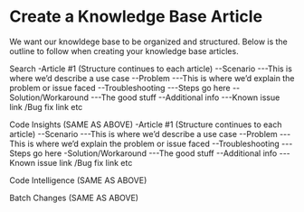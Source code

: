 # Create a Knowledge Base Article

We want our knowldege base to be organized and structured. Below is the outline to follow when creating your knowledge base articles.

Search
-Article #1 (Structure continues to each article)
--Scenario
---This is where we’d describe a use case
--Problem
---This is where we’d explain the problem or issue faced
--Troubleshooting
---Steps go here
--Solution/Workaround
---The good stuff
--Additional info
---Known issue link /Bug fix link etc

Code Insights (SAME AS ABOVE)
-Article #1 (Structure continues to each article)
--Scenario
---This is where we’d describe a use case
--Problem
---This is where we’d explain the problem or issue faced
--Troubleshooting
---Steps go here
-Solution/Workaround
---The good stuff
--Additional info
---Known issue link /Bug fix link etc

Code Intelligence (SAME AS ABOVE)

Batch Changes (SAME AS ABOVE)
